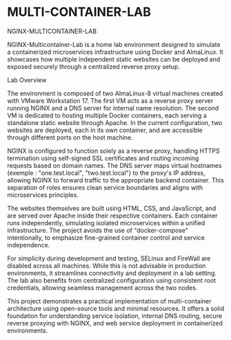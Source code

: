 # MULTI-CONTAINER-LAB

NGINX-MULTICONTAINER-LAB

NGINX-Multicontainer-Lab is a home lab environment designed to simulate a containerized microservices infrastructure using Docker and AlmaLinux. It showcases how multiple independent static websites can be deployed and exposed securely through a centralized reverse proxy setup.

Lab Overview 

The environment is composed of two AlmaLinux-8 virtual machines created with VMware Workstation 17. The first VM acts as a reverse proxy server running NGINX and a DNS server for internal name resolution. The second VM is dedicated to hosting multiple Docker containers, each serving a standalone static website through Apache. In the current configuration, two websites are deployed, each in its own container, and are accessible through different ports on the host machine.

NGINX is configured to function solely as a reverse proxy, handling HTTPS termination using self-signed SSL certificates and routing incoming requests based on domain names. The DNS server maps virtual hostnames (exemple : "one.test.local", "two.test.local") to the proxy's IP address, allowing NGINX to forward traffic to the appropriate backend container. This separation of roles ensures clean service boundaries and aligns with microservices principles.

The websites themselves are built using HTML, CSS, and JavaScript, and are served over Apache inside their respective containers. Each container runs independently, simulating isolated microservices within a unified infrastructure. The project avoids the use of "docker-compose" intentionally, to emphasize fine-grained container control and service independence.

For simplicity during development and testing, SELinux and FireWall are disabled across all machines. While this is not advisable in production environments, it streamlines connectivity and deployment in a lab setting. The lab also benefits from centralized configuration using consistent root credentials, allowing seamless management across the two nodes.

This project demonstrates a practical implementation of multi-container architecture using open-source tools and minimal resources. It offers a solid foundation for understanding service isolation, internal DNS routing, secure reverse proxying with NGINX, and web service deployment in containerized environments.
